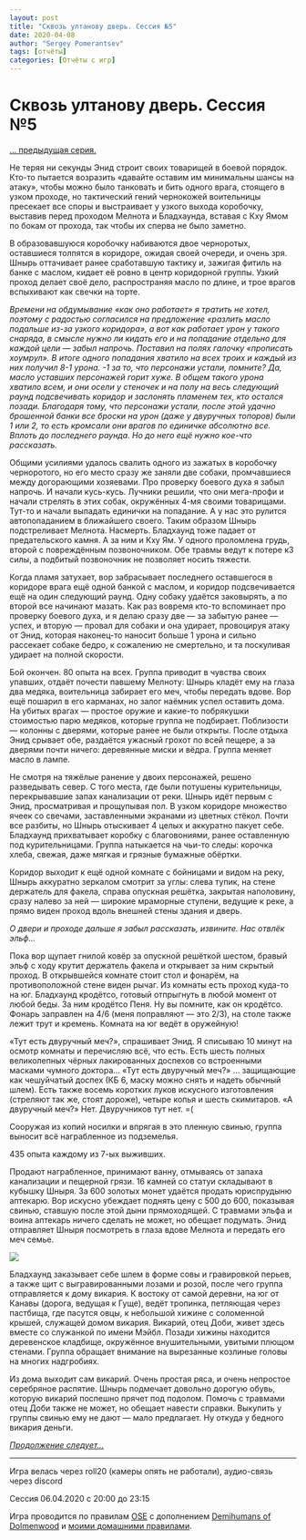 ```yaml
---
layout: post
title: "Сквозь ултанову дверь. Сессия №5"
date: 2020-04-08
author: "Sergey Pomerantsev"
tags: [отчёты]
categories: [Отчёты с игр]
---
```


# Сквозь ултанову дверь. Сессия №5

[… предыдущая серия.](https://stuartzaq.blot.im/%D1%81%D0%BA%D0%B2%D0%BE%D0%B7%D1%8C-%D1%83%D0%BB%D1%82%D0%B0%D0%BD%D0%BE%D0%B2%D1%83-%D0%B4%D0%B2%D0%B5%D1%80%D1%8C-%D1%81%D0%B5%D1%81%D1%81%D0%B8%D1%8F-%E2%84%964)

Не теряя ни секунды Энид строит своих товарищей в боевой порядок. Кто-то пытается возразить «давайте оставим им минимальны шансы на атаку», чтобы можно было танковать и бить одного врага, стоящего в узком проходе, но тактический гений чернокожей воительницы пресекает все споры и выстраивает у узкого выхода коробочку, выставив перед проходом Мелнота и Бладхаунда, вставая с Кху Ямом по бокам от прохода, так чтобы их сперва не было заметно.

В образовавшуюся коробочку набиваются двое черноротых, оставшиеся толпятся в коридоре, ожидая своей очереди, и очень зря. Шнырь оттачивает ранее сработавшую тактику и, зажигая фитиль на банке с маслом, кидает её ровно в центр коридорной группы. Узкий проход делает своё дело, распространяя масло по длине, и трое врагов вспыхивают как свечки на торте.

*Времени на обдумывание «как оно работает» я тратить не хотел, поэтому с радостью согласился на предложение «разлить масло подальше из-за узкого коридора», а вот как работает урон у такого снаряда, в смысле нужно ли кидать его и на попадание отдельно для каждой цели — забыл напрочь. Поставил на полях галочку «прописать хоумрул». В итоге одного попадания хватило на всех троих и каждый из них получил 8-1 урона. -1 за то, что персонажи устали, помните? Да, масло уставших персонажей горит хуже. В общем такого урона хватило всем, и они осели у стеночек и на полу на весь следующий раунд подсвечивать коридор и заслонять пламенем тех, кто остался позади. Благодаря тому, что персонажи устали, после этой удачно брошенной банки все броски на урон (даже у двуручных топоров) были 1 или 2, то есть кромсали они врагов по единичке абсолютно все. Вплоть до последнего раунда. Но до него ещё нужно кое-что рассказать.*

Общими усилиями удалось свалить одного из зажатых в коробочку черноротого, но его место сразу же заняли две собаки, промчавшиеся между догорающими хозяевами. Про проверку боевого духа я забыл напрочь. И начали кусь-кусь. Лучники решили, что они мега-профи и начали стрелять в этих собак, окружённых 4-мя своими товарищами. Тут-то и начали выпадать единички на попадание. А у нас это рулится автопопаданием в ближайшего своего. Таким образом Шнырь подстреливает Мелнота. Насмерть. Бладхаунд тоже падает от предательского камня. А за ним и Кху Ям. У одного проломлена грудь, второй с повреждённым позвоночником. Обе травмы ведут к потере к3 силы, а подбитый позвоночник не позволяет носить тяжести.

Когда пламя затухает, вор забрасывает последнего оставшегося в коридоре врага ещё одной банкой с маслом, и коридор подсвечивается ещё на один следующий раунд. Одну собаку удаётся заковырять, а по второй все начинают мазать. Как раз вовремя кто-то вспоминает про проверку боевого духа, и я делаю сразу две — за забытую ранее — успех, и вторую — провал для собаки и она удирает, провоцируя атаку от Энид, которая наконец-то наносит больше 1 урона и сильно рассекает собаке бедро, к сожалению не смертельно, и та поскуливая удирает на полной скорости.

Бой окончен. 80 опыта на всех. Группа приводит в чувства своих упавших, отдаёт почести павшему Мелноту: Шнырь кладёт ему на глаза два медяка, воительница забирает его меч, чтобы передать вдове. Вор ещё пошарил в его карманах, но залог наёмник успел оставить дома. На убитых врагах — простое оружие и какие-то побрякушки стоимостью парю медяков, которые группа не подбирает. Поблизости — колонны с дверями, которые ранее не были открыты. После отдыха Энид срывает обе, раздаётся ужасный грохот по всей пещере, а за дверями почти ничего: деревянные миски и вёдра. Группа меняет масло в лампе.

Не смотря на тяжёлые ранение у двоих персонажей, решено разведывать север. С того места, где были потушены курительницы, перекрывавшие запах канализации от реки. Шнырь идёт первым с Энид, просматривая и прощупывая пол. В узком коридоре множество ячеек со свечами, заставленными экранами из цветных стёкол. Почти все разбиты, но Шнырь отыскивает 4 целых и аккуратно пакует себе. Бладхаунд прихватывает коробку с благовониями, ранее оставленную под курительницами. Группа натыкается на чьи-то следы: корочка хлеба, свежая, даже мягкая и грязные бумажные обёртки.

Коридор выходит к ещё одной комнате с бойницами и видом на реку, Шнырь аккуратно зеркалом смотрит за углы: слева тупик, на стене держатель для факела, справа опускная решётка, закрытая наполовину, сразу налево за ней — широкие мраморные ступени, ведущие к реке, а прямо виден проход вдоль внешней стены здания и дверь.

*О двери и проходе дальше я забыл рассказать, извините. Нас отвлёк эльф...*

Пока вор щупает гнилой ковёр за опускной решёткой шестом, бравый эльф с ходу крутит держатель факела и открывает за ним скрытый проход. В открывшейся комнате стоит стол и фонарём, на противоположной стене виден рычаг. Из комнаты есть проход куда-то на юг. Бладхаунд кродётсо, готовый отпрыгнуть в любой момент от любой беды. За ним кродётсо Пеня. Ну вы помните, как он кродётсо. Фонарь заправлен на 4/6 (меня поправляют — это 2/3), на столе также лежит трут и кремень. Комната на юг ведёт в оружейную!

«Тут есть двуручный меч?», спрашивает Энид. Я списываю 10 минут на осмотр комнаты и перечисляю всё, что есть. Есть шесть полных великолепных чёрных лакированных доспехов со встроенными масками чумного доктора… «Тут есть двуручный меч?» … защищающие как чешуйчатый доспех (КБ 6, маску можно снять и надеть обычный шлем). Есть также восемь коротких луков искусного изготовления (стреляют так же, стоят дороже), четыре копья и шесть скимитаров. «А двуручный меч?» Нет. Двуручников тут нет. =(

Сооружая из копий носилки и впрягая в это пленную свинью, группа выносит всё награбленное из подземелья.

435 опыта каждому из 7-ых выживших.

Продают награбленное, принимают ванну, отмываясь от запаха канализации и пещерной грязи. 16 камней со статуи складывают в кубышку Шныря. За 600 золотых монет удаётся продать юриспрудыню аптекарю. Вор искусно убеждает поднять цену с 500 до 600, показывая свинью, ставшую после этой дыни прямоходящей. С травмами эльфа и воина аптекарь ничего сделать не может, но обещает подумать. Энид отправляет Шныря посмотреть в глаза вдове Мелнота и передать его меч семье.

![](/images/_ultan_5_1.jpg)

Бладхаунд заказывает себе шлем в форме совы и гравировкой перьев, а также щит с выгравированными лозами и розой, после чего группа отправляется к дому викария. К востоку от самой деревни, на юг от Канавы (дорога, ведущая к Гуще), ведёт тропинка, петляющая через пастбища, где пасутся овцы, к небольшой хижине с соломенной крышей, служащей домом викария. Викарий, отец Доби, живет здесь вместе со служанкой по имени Мэйбл. Позади хижины находится деревенское кладбище, окружённое внушительными, увитыми плющом стенами. Группа обращает внимание на вырезанные козлиные головы на многих надгробиях.

Из дома выходит сам викарий. Очень простая ряса, и очень непростое серебряное распятие. Шнырь подмечает довольно дорогую обувь, которую викарий поспешно прячет под подолом. Помочь с травмами отец Доби также не может, но обещает навести справки. Выкупить у группы свинью ему не дают — мало предлагает. Ну откуда у бедного викария деньги.

[*Продолжение следует…*](https://stuartzaq.blot.im/%D1%81%D0%BA%D0%B2%D0%BE%D0%B7%D1%8C-%D1%83%D0%BB%D1%82%D0%B0%D0%BD%D0%BE%D0%B2%D1%83-%D0%B4%D0%B2%D0%B5%D1%80%D1%8C-%D1%81%D0%B5%D1%81%D1%81%D0%B8%D1%8F-%E2%84%966)

---	

Игра велась через roll20 (камеры опять не работали), аудио-связь через discord

Сессия 06.04.2020 с 20:00 до 23:15

Игра проводится по правилам [OSE](https://ose.ruleplaying.com/) c дополнением [Demihumans of Dolmenwood](https://docs.google.com/document/d/1daIiaMoYlEb0tD5Ef7CU7W189cRns_UgXriePPj6ktk/edit) и [моими домашними правилами](https://docs.google.com/document/d/1UBRN9XMcaotLbzjYuXPwu192-ijSDO1T7-A3fNhyeq0/edit).
